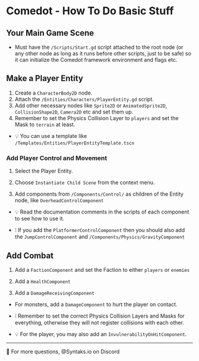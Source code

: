 # Comedot - How To Do Basic Stuff

## Your Main Game Scene

* Must have the `/Scripts/Start.gd` script attached to the root node (or any other node as long as it runs before other scripts, just to be safe) so it can initialize the Comedot framework environment and flags etc.

## Make a Player Entity

1. Create a `CharacterBody2D` node.
2. Attach the `/Entities/Characters/PlayerEntity.gd` script.
3. Add other necessary nodes like `Sprite2D` or `AnimatedSprite2D`, `CollisionShape2D`, `Camera2D` etc and set them up.
4. Remember to set the Physics Collision Layer to `players` and set the Mask to `terrain` at least.

* 💡 You can use a template like `/Templates/Entities/PlayerEntityTemplate.tscn`

### Add Player Control and Movement

1. Select the Player Entity.

2. Choose `Instantiate Child Scene` from the context menu.

3. Add components from `/Components/Control/` as children of the Entity node, like `OverheadControlComponent`

* 💡 Read the documentation comments in the scripts of each component to see how to use it.

* ❕ If you add the `PlatformerControlComponent` then you should also add the `JumpControlComponent` and `/Components/Physics/GravityComponent`

## Add Combat

1. Add a `FactionComponent` and set the Faction to either `players` or `enemies`

2. Add a `HealthComponent`

3. Add a `DamageReceivingComponent`

* For monsters, add a `DamageComponent` to hurt the player on contact.

* ❕ Remember to set the correct Physics Collision Layers and Masks for everything, otherwise they will not register collisions with each other.

* 💡 For the player, you may also add an `InvulnerabilityOnHitComponent`.

----

💬 For more questions, @Syntaks.io on Discord